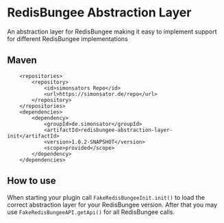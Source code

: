 # RedisBungee Abstraction Layer

An abstraction layer for RedisBungee making it easy to implement support for different RedisBungee implementations

## Maven

```
	<repositories>
		<repository>
			<id>simonsators Repo</id>
			<url>https://simonsator.de/repo</url>
		</repository>
	</repositories>
	<dependencies>
		<dependency>
			<groupId>de.simonsator</groupId>
			<artifactId>redisbungee-abstraction-layer-init</artifactId>
			<version>1.0.2-SNAPSHOT</version>
			<scope>provided</scope>
		</dependency>
	</dependencies>
```

## How to use

When starting your plugin call ```FakeRedisBungeeInit.init()``` to load the correct abstraction layer for your
RedisBungee version. After that you may use ```FakeRedisBungeeAPI.getApi()``` for all RedisBungee calls.